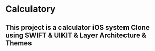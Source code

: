 # Calculatory

## This project is a calculator iOS system Clone using SWIFT & UIKIT & Layer Architecture & Themes



